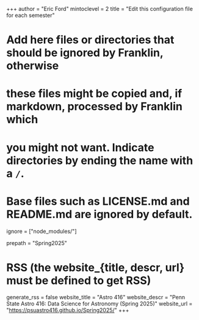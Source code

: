 +++
author = "Eric Ford"
mintoclevel = 2
title = "Edit this configuration file for each semester"

# Add here files or directories that should be ignored by Franklin, otherwise
# these files might be copied and, if markdown, processed by Franklin which
# you might not want. Indicate directories by ending the name with a `/`.
# Base files such as LICENSE.md and README.md are ignored by default.
ignore = ["node_modules/"]

prepath = "Spring2025"

# RSS (the website_{title, descr, url} must be defined to get RSS)
generate_rss = false
website_title = "Astro 416"
website_descr = "Penn State Astro 416: Data Science for Astronomy (Spring 2025)"
website_url   = "https://psuastro416.github.io/Spring2025/"
+++

